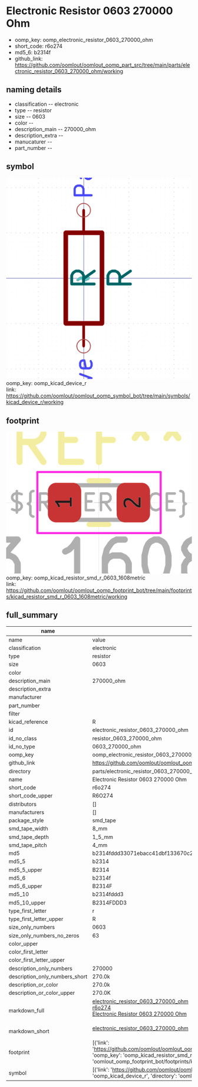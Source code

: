 # Electronic Resistor 0603 270000 Ohm

  
* oomp_key: oomp_electronic_resistor_0603_270000_ohm 
* short_code: r6o274
* md5_6: b2314f  
* github_link: https://github.com/oomlout/oomlout_oomp_part_src/tree/main/parts/electronic_resistor_0603_270000_ohm/working  
## naming details
* classification -- electronic
* type -- resistor
* size -- 0603
* color -- 
* description_main -- 270000_ohm
* description_extra -- 
* manucaturer -- 
* part_number -- 



## symbol

![](symbol/0/working/working_600.png)  
oomp_key: oomp_kicad_device_r  
link: https://github.com/oomlout/oomlout_oomp_symbol_bot/tree/main/symbols/kicad_device_r/working  

## footprint

![](footprint/0/working/working_600.png)  
oomp_key: oomp_kicad_resistor_smd_r_0603_1608metric  
link: https://github.com/oomlout/oomlout_oomp_footprint_bot/tree/main/footprints/kicad_resistor_smd_r_0603_1608metric/working  

## full_summary
| name | value | 
| --- | --- | 
| name | value | 
| classification | electronic | 
| type | resistor | 
| size | 0603 | 
| color |  | 
| description_main | 270000_ohm | 
| description_extra |  | 
| manufacturer |  | 
| part_number |  | 
| filter |  | 
| kicad_reference | R | 
| id | electronic_resistor_0603_270000_ohm | 
| id_no_class | resistor_0603_270000_ohm | 
| id_no_type | 0603_270000_ohm | 
| oomp_key | oomp_electronic_resistor_0603_270000_ohm | 
| github_link | https://github.com/oomlout/oomlout_oomp_part_src/tree/main/parts/electronic_resistor_0603_270000_ohm/working | 
| directory | parts/electronic_resistor_0603_270000_ohm | 
| name | Electronic Resistor 0603 270000 Ohm | 
| short_code | r6o274 | 
| short_code_upper | R6O274 | 
| distributors | [] | 
| manufacturers | [] | 
| package_style | smd_tape | 
| smd_tape_width | 8_mm | 
| smd_tape_depth | 1_5_mm | 
| smd_tape_pitch | 4_mm | 
| md5 | b2314fddd33071ebacc41dbf133670c2 | 
| md5_5 | b2314 | 
| md5_5_upper | B2314 | 
| md5_6 | b2314f | 
| md5_6_upper | B2314F | 
| md5_10 | b2314fddd3 | 
| md5_10_upper | B2314FDDD3 | 
| type_first_letter | r | 
| type_first_letter_upper | R | 
| size_only_numbers | 0603 | 
| size_only_numbers_no_zeros | 63 | 
| color_upper |  | 
| color_first_letter |  | 
| color_first_letter_upper |  | 
| description_only_numbers | 270000 | 
| description_only_numbers_short | 270.0k | 
| description_or_color | 270.0k | 
| description_or_color_upper | 270.0K | 
| markdown_full | [electronic_resistor_0603_270000_ohm](https://github.com/oomlout/oomlout_oomp_part_src/tree/main/parts/electronic_resistor_0603_270000_ohm/working)<br>[r6o274](https://github.com/oomlout/oomlout_oomp_part_src/tree/main/parts/electronic_resistor_0603_270000_ohm/working)<br>[Electronic Resistor 0603 270000 Ohm](https://github.com/oomlout/oomlout_oomp_part_src/tree/main/parts/electronic_resistor_0603_270000_ohm/working)<br><br> | 
| markdown_short | [electronic_resistor_0603_270000_ohm](https://github.com/oomlout/oomlout_oomp_part_src/tree/main/parts/electronic_resistor_0603_270000_ohm/working)<br><br> | 
| footprint | [{'link': 'https://github.com/oomlout/oomlout_oomp_footprint_bot/tree/main/foootprntss/kicad_resistor_smd_r_0603_1608metric', 'oomp_key': 'oomp_kicad_resistor_smd_r_0603_1608metric', 'directory': 'oomlout_oomp_footprint_bot/footprints/kicad_resistor_smd_r_0603_1608metric//working/working.kicad_mod'}] | 
| symbol | [{'link': 'https://github.com/oomlout/oomlout_oomp_symbol_bot/tree/main/symbols/kicad_device_r', 'oomp_key': 'oomp_kicad_device_r', 'directory': 'oomlout_oomp_symbol_bot/symbols/kicad_device_r//working/working.kicad_sym'}] | 
